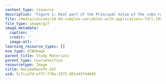 ```yaml
---
content_type: resource
description: 'Figure 1: Real part of the Principal Value of the cube root.'
file: /media/courses/18-04-complex-variables-with-applications-fall-1999/5c7cca7de77f770a2575801445f44045_ReCubeRootPV.GIF
file_type: image/gif
image_metadata:
  caption: ''
  credit: ''
  image-alt: ''
learning_resource_types: []
ocw_type: OCWImage
parent_title: Study Materials
parent_type: CourseSection
resourcetype: Image
title: ReCubeRootPV.GIF
uid: 5c7cca7d-e77f-770a-2575-801445f44045
---
```

